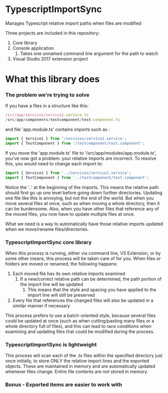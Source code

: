 # TypescriptImportSync
Manages Typescript relative import paths when files are modified

Three projects are included in this repository:
1. Core library
2. Console application
    1. Takes one unnamed command line argument for the path to watch
3. Visual Studio 2017 extension project


# What this library does

### The problem we're trying to solve

If you have a files in a structure like this: <br/>
 ```/src/app/app.module.ts
 /src/app/services/service1.service.ts
 /src/app/components/testcomponent/test.component.ts
 ```

and file 'app.module.ts' contains imports such as :
```typescript
import { Service1 } from '/services/service1.service';
import { TestComponent } from '/testcomponent/test.component';
```

If you move the 'app.module.ts' file to '/src/app/modules/app.module.ts', you've now got a problem: your relative imports are incorrect. To resolve this, you would need to change each import to:<br/>
```typescript
import { Service1 } from '../services/service1.service';
import { TestComponent } from '../testcomponent/test.component';
```

Notice the '..' at the beginning of the imports. This means the relative path should first go up one level before going down further directories. Updating one file like this is annoying, but not the end of the world. But when you move several files at once, such as when moving a whole directory, then it can be burdensome. Also, when you have other files that reference any of the moved files, you now have to update multiple files at once.

What we need is a way to automatically have those relative imports updated when we move/rename files/directories.

### TypescriptImportSync core library

When this process is running, either via command line, VS Extension, or by some other means, this process will be taken care of for you. 
When files or folders are moved or renamed, the following happens:
1. Each moved file has its own relative imports examined
    1. If a new/correct relative path can be determined, the path portion of the import line will be updated
        1. This means that the style and spacing you have applied to the import line will still be preserved
2. Every file that references the changed files will also be updated in a similar manner if necessary

This process prefers to use a batch-oriented style, because several files could be updated at once (such as when cutting/pasting many files or a whole directory full of files), and this can lead to race conditions when examining and updating files that could be modified during the process.

### TypescriptImportSync is lightweight

This process will scan each of the .ts files within the specified directory just once initially, to store ONLY the relative import lines and the exported objects. These are maintained in memory and are automatically updated whenever files change. Entire file contents are *not* stored in memory.

### Bonus - Exported items are easier to work with
